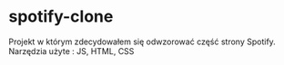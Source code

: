 # spotify-clone
Projekt w którym zdecydowałem się odwzorować część strony Spotify.
Narzędzia użyte : JS, HTML, CSS
